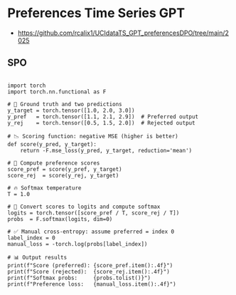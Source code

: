 # Preferences Time Series GPT

* https://github.com/rcalix1/UCIdataTS_GPT_preferencesDPO/tree/main/2025

## SPO


<pre lang="python"><code>
import torch
import torch.nn.functional as F

# 🎯 Ground truth and two predictions
y_target = torch.tensor([1.0, 2.0, 3.0])
y_pref   = torch.tensor([1.1, 2.1, 2.9])  # Preferred output
y_rej    = torch.tensor([0.5, 1.5, 2.0])  # Rejected output

# 📉 Scoring function: negative MSE (higher is better)
def score(y_pred, y_target):
    return -F.mse_loss(y_pred, y_target, reduction='mean')

# 🧮 Compute preference scores
score_pref = score(y_pref, y_target)
score_rej  = score(y_rej, y_target)

# 🔥 Softmax temperature
T = 1.0

# 🧠 Convert scores to logits and compute softmax
logits = torch.tensor([score_pref / T, score_rej / T])
probs  = F.softmax(logits, dim=0)

# ✅ Manual cross-entropy: assume preferred = index 0
label_index = 0
manual_loss = -torch.log(probs[label_index])

# 📊 Output results
print(f"Score (preferred): {score_pref.item():.4f}")
print(f"Score (rejected):  {score_rej.item():.4f}")
print(f"Softmax probs:     {probs.tolist()}")
print(f"Preference loss:   {manual_loss.item():.4f}")

 </code></pre>
 

